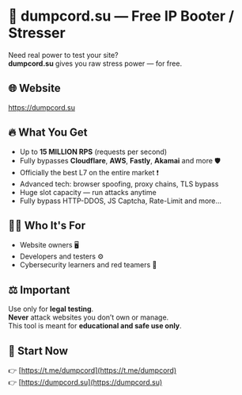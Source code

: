 
# 🌿 dumpcord.su — Free IP Booter / Stresser

Need real power to test your site?  
**dumpcord.su** gives you raw stress power — for free.

## 🌐 Website

https://dumpcord.su

## 🔥 What You Get

- Up to **15 MILLION RPS** (requests per second)  
- Fully bypasses **Cloudflare**, **AWS**, **Fastly**, **Akamai** and more 🛡️  
- Officially the best L7 on the entire market ❗ 
- Advanced tech: browser spoofing, proxy chains, TLS bypass  
- Huge slot capacity — run attacks anytime
- Fully bypass HTTP-DDOS, JS Captcha, Rate-Limit and more...

## 👨‍💻 Who It's For

- Website owners 🖥️  
- Developers and testers ⚙️  
- Cybersecurity learners and red teamers 🧠

## ⚖️ Important

Use only for **legal testing**.  
**Never** attack websites you don’t own or manage.  
This tool is meant for **educational and safe use only**.

## 🔗 Start Now

👉 [https://t.me/dumpcord](https://t.me/dumpcord)  
👉 [https://dumpcord.su](https://dumpcord.su) 
